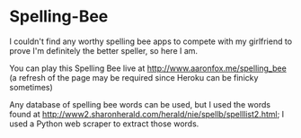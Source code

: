 # Spelling-Bee
I couldn't find any worthy spelling bee apps to compete with my girlfriend to prove I'm definitely the better speller, so here I am.

You can play this Spelling Bee live at http://www.aaronfox.me/spelling_bee (a refresh of the page may be required since Heroku can be finicky sometimes)

Any database of spelling bee words can be used, but I used the words found at http://www2.sharonherald.com/herald/nie/spellb/spelllist2.html; I used a Python web scraper to extract those words.
